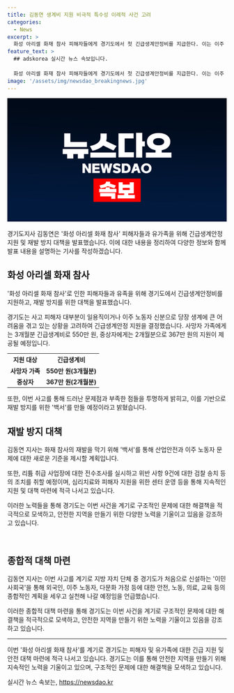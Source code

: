 ```yaml
---
title: 김동연 생계비 지원 비극적 특수성 이례적 사건 고려
categories:
  - News
excerpt: >
  화성 아리셀 화재 참사 피해자들에게 경기도에서 첫 긴급생계안정비를 지급한다. 이는 이주 노동자 등 생계에 어려움을 겪는 피해자들을 돕기 위한 조치이다. 또한, 김동연 경기도지사는 재발방지를 위해 이번 참사의 전 과정을 투명하게 밝히는 백서를 발간하기로 했다. 피해자들에 대한 긴급생계안정비 외에도, 회사 측의 책임 여부에 따라 추가 지원 비용도 청구할 예정이다. 이와 함께, 리튬 취급 사업장의 점검 결과 9건의 위반 사항이 확인되어 검찰 송치 등의 조치가 이뤄졌다. 경기도는 이번 사고를 계기로 산업안전과 이주노동자 문제에 대한 새로운 기준을 담은 백서를 만들 것으로 밝혔다.
feature_text: >
  ## adskorea 실시간 뉴스 속보입니다.

  화성 아리셀 화재 참사 피해자들에게 경기도에서 첫 긴급생계안정비를 지급한다. 이는 이주 노동자 등 생계에 어려움을 겪는 피해자들을 돕기 위한 조치이다. 또한, 김동연 경기도지사는 재발방지를 위해 이번 참사의 전 과정을 투명하게 밝히는 백서를 발간하기로 했다. 피해자들에 대한 긴급생계안정비 외에도, 회사 측의 책임 여부에 따라 추가 지원 비용도 청구할 예정이다. 이와 함께, 리튬 취급 사업장의 점검 결과 9건의 위반 사항이 확인되어 검찰 송치 등의 조치가 이뤄졌다. 경기도는 이번 사고를 계기로 산업안전과 이주노동자 문제에 대한 새로운 기준을 담은 백서를 만들 것으로 밝혔다.
image: '/assets/img/newsdao_breakingnews.jpg'
---
```


<p><img src="/assets/img/newsdao_breakingnews.jpg" alt="adskorea 속보" /></p>

<p>경기도지사 김동연은 '화성 아리셀 화재 참사' 피해자들과 유가족을 위해 긴급생계안정 지원 및 재발 방지 대책을 발표했습니다. 이에 대한 내용을 정리하여 다양한 정보와 함께 발표 내용을 설명하는 기사를 작성하겠습니다.</p>

<h2 data-ke-size="size26">화성 아리셀 화재 참사</h2>

<p>'화성 아리셀 화재 참사'로 인한 피해자들과 유족을 위해 경기도에서 긴급생계안정비를 지원하고, 재발 방지를 위한 대책을 발표했습니다.</p>

<p data-ke-size="size16">경기도는 사고 피해자 대부분이 일용직이거나 이주 노동자 신분으로 당장 생계에 큰 어려움을 겪고 있는 상황을 고려하여 긴급생계안정 지원을 결정했습니다. 사망자 가족에게는 3개월분 긴급생계비로 550만 원, 중상자에게는 2개월분으로 367만 원의 지원이 제공될 예정입니다.</p>

<table>
  <tr>
    <th>지원 대상</th>
    <th>긴급생계비</th>
  </tr>
  <tr>
    <td style="text-align: center; height: 17px;"><b>사망자 가족</b></td>
    <td style="text-align: center; height: 17px;"><b>550만 원(3개월분)</b></td>
  </tr>
  <tr>
    <td style="text-align: center; height: 17px;"><b>중상자</b></td>
    <td style="text-align: center; height: 17px;"><b>367만 원(2개월분)</b></td>
  </tr>
</table>

<p data-ke-size="size16">또한, 이번 사고를 통해 드러난 문제점과 부족한 점들을 투명하게 밝히고, 이를 기반으로 재발 방지를 위한 '백서'를 만들 예정이라고 밝혔습니다.</p>

<h2 data-ke-size="size26">재발 방지 대책</h2>

<p>김동연 지사는 화재 참사의 재발을 막기 위해 '백서'를 통해 산업안전과 이주 노동자 문제에 대한 새로운 기준을 제시할 계획입니다.</p>

<p data-ke-size="size16">또한, 리튬 취급 사업장에 대한 전수조사를 실시하고 위반 사항 9건에 대한 검찰 송치 등의 조치를 취할 예정이며, 심리치료와 피해자 지원을 위한 센터 운영 등을 통해 지속적인 지원 및 대책 마련에 적극 나서고 있습니다.</p>

<p data-ke-size="size16">이러한 노력들을 통해 경기도는 이번 사건을 계기로 구조적인 문제에 대한 해결책을 적극적으로 모색하고, 안전한 지역을 만들기 위한 다양한 노력을 기울이고 있음을 강조하고 있습니다.</p>

<div data-ke-size="size16">&nbsp;</div>

<h2 data-ke-size="size26">종합적 대책 마련</h2>

<p>김동연 지사는 이번 사고를 계기로 지방 자치 단체 중 경기도가 처음으로 신설하는 '이민사회국'을 통해 외국인, 이주 노동자, 다문화 가정 등에 대한 안전, 노동, 의료, 교육 등의 종합적인 계획을 세우고 실천해 나갈 예정임을 언급했습니다.</p>

<p data-ke-size="size16">이러한 종합적 대책 마련을 통해 경기도는 이번 사건을 계기로 구조적인 문제에 대한 해결책을 적극적으로 모색하고, 안전한 지역을 만들기 위한 노력을 기울이고 있음을 강조하고 있습니다.</p>

<hr>

<p>이번 '화성 아리셀 화재 참사'를 계기로 경기도는 피해자 및 유가족에 대한 긴급 지원 및 안전 대책 마련에 적극 나서고 있습니다. 경기도는 이를 통해 안전한 지역을 만들기 위해 지속적인 노력을 기울이고 있으며, 구조적인 문제에 대한 해결책을 모색하고 있습니다.</p>
실시간 뉴스 속보는, <a href="https://newsdao.kr" rel="dofollow">https://newsdao.kr</a>


